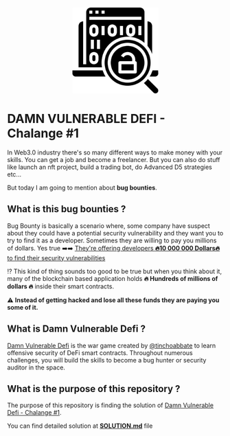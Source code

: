 <p align="center">
  <img alt="Cover" width="200" height="200" src="cover.png" />
</p>

# DAMN VULNERABLE DEFI - Chalange #1

In Web3.0 industry there's so many different ways to make money with your skills. You can get a job and become a freelancer. But you can also do stuff like launch an nft project, build a trading bot, do Advanced D5 strategies etc...

But today I am going to mention about **bug  bounties**.

## What is this bug bounties ?

Bug Bounty is basically a scenario where, some company have suspect about they could have a potential security vulnerability and they want you to try to find it as a developer. 
Sometimes they are willing to pay you millions of dollars. Yes true ➡️➡️
[They're offering developers **🔥10 000 000 
Dollars🔥** to find their security vulnerabilities](https://immunefi.com/bounty/makerdao/) 

⁉️
This kind of thing sounds too good to be true but when you think about it, many of the blockchain based application holds **🔥 Hundreds of millions of dollars 🔥** inside their smart contracts.

⚠️ 
**Instead of getting hacked and lose all these funds they are paying you some of it.**


## What is Damn Vulnerable Defi ?

[Damn Vulnerable Defi](https://www.damnvulnerabledefi.xyz/) is the war game created by [@tinchoabbate](https://github.com/tinchoabbate)  to learn offensive security of DeFi smart contracts.
Throughout numerous challenges, you will build the skills to become a bug hunter or security auditor in the space.


## What is the purpose of this repository ?
The purpose of this repository is finding the solution of [Damn Vulnerable Defi - Chalange #1](https://www.damnvulnerabledefi.xyz/challenges/1.html).

You can find detailed solution at **[SOLUTION.md](https://github.com/BaranKoc/Damn-Vulnerable-Defi-Chalange-1/blob/main/SOLUTION.md)** file 
